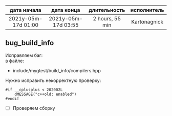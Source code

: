 
| дата начала         |   дата конца        |  длительность   | исполнитель  |
|:-------------------:|:-------------------:|:---------------:|:------------:|
| 2021y-05m-17d 01:00 | 2021y-05m-17d 03:55 | 2 hours, 55 min | Kartonagnick |

bug_build_info
---
Исправляем баг:  
в файле:  
 - include/mygtest/build_info/compilers.hpp  

Нужно исправить некорректную проверку:  

```
#if __cplusplus < 202002L
    dMESSAGE("c++old: enabled") 
#endif
```

- [ ] Проверяем сборку  
  